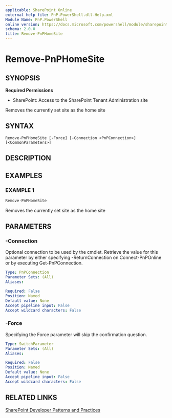 ```yaml
---
applicable: SharePoint Online
external help file: PnP.PowerShell.dll-Help.xml
Module Name: PnP.PowerShell
online version: https://docs.microsoft.com/powershell/module/sharepoint-pnp/remove-pnphomesite
schema: 2.0.0
title: Remove-PnPHomeSite
---
```


# Remove-PnPHomeSite

## SYNOPSIS

**Required Permissions**

* SharePoint: Access to the SharePoint Tenant Administration site

Removes the currently set site as the home site

## SYNTAX

```
Remove-PnPHomeSite [-Force] [-Connection <PnPConnection>] [<CommonParameters>]
```

## DESCRIPTION

## EXAMPLES

### EXAMPLE 1
```powershell
Remove-PnPHomeSite
```

Removes the currently set site as the home site

## PARAMETERS

### -Connection
Optional connection to be used by the cmdlet. Retrieve the value for this parameter by either specifying -ReturnConnection on Connect-PnPOnline or by executing Get-PnPConnection.

```yaml
Type: PnPConnection
Parameter Sets: (All)
Aliases:

Required: False
Position: Named
Default value: None
Accept pipeline input: False
Accept wildcard characters: False
```

### -Force
Specifying the Force parameter will skip the confirmation question.

```yaml
Type: SwitchParameter
Parameter Sets: (All)
Aliases:

Required: False
Position: Named
Default value: None
Accept pipeline input: False
Accept wildcard characters: False
```

## RELATED LINKS

[SharePoint Developer Patterns and Practices](https://aka.ms/sppnp)